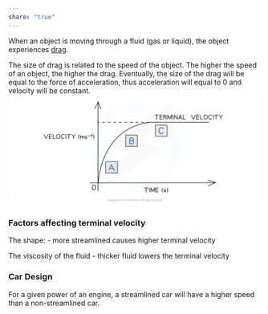 ```yaml
---
share: "true"
---
```


When an object is moving through a fluid (gas or liquid), the object experiences [drag](Drag%20Force).

The size of drag is related to the speed of the object. The higher the speed of an object, the higher the drag. Eventually, the size of the drag will be equal to the force of acceleration, thus acceleration will equal to 0 and velocity will be constant.
![Terminal Velocity.png](../Images/Terminal%20Velocity.png)
### Factors affecting terminal velocity

The shape: - more streamlined causes higher terminal velocity

The viscosity of the fluid - thicker fluid lowers the terminal velocity

### Car Design

For a given power of an engine, a streamlined car will have a higher speed than a non-streamlined car.

